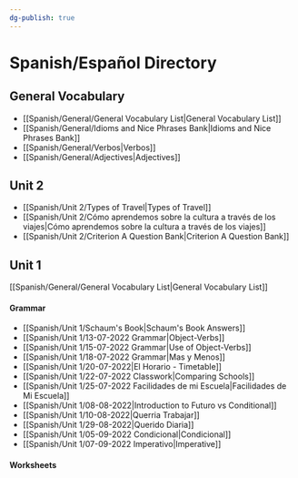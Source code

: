 ```yaml
---
dg-publish: true
---
```

# Spanish/Español Directory
## General Vocabulary
- [[Spanish/General/General Vocabulary List\|General Vocabulary List]]
- [[Spanish/General/Idioms and Nice Phrases Bank\|Idioms and Nice Phrases Bank]]
- [[Spanish/General/Verbos\|Verbos]]
- [[Spanish/General/Adjectives\|Adjectives]]
## Unit 2
- [[Spanish/Unit 2/Types of Travel\|Types of Travel]]
- [[Spanish/Unit 2/Cómo aprendemos sobre la cultura a través de los viajes\|Cómo aprendemos sobre la cultura a través de los viajes]]
- [[Spanish/Unit 2/Criterion A Question Bank\|Criterion A Question Bank]]
## Unit 1

[[Spanish/General/General Vocabulary List\|General Vocabulary List]]
#### Grammar
- [[Spanish/Unit 1/Schaum's Book\|Schaum's Book Answers]]
- [[Spanish/Unit 1/13-07-2022 Grammar\|Object-Verbs]]
- [[Spanish/Unit 1/15-07-2022 Grammar\|Use of Object-Verbs]]
- [[Spanish/Unit 1/18-07-2022 Grammar\|Mas y Menos]]
- [[Spanish/Unit 1/20-07-2022\|El Horario - Timetable]]
- [[Spanish/Unit 1/22-07-2022 Classwork\|Comparing Schools]]
- [[Spanish/Unit 1/25-07-2022 Facilidades de mi Escuela\|Facilidades de Mi Escuela]]
- [[Spanish/Unit 1/08-08-2022\|Introduction to Futuro vs Conditional]]
- [[Spanish/Unit 1/10-08-2022\|Querria Trabajar]]
- [[Spanish/Unit 1/29-08-2022\|Querido Diaria]]
- [[Spanish/Unit 1/05-09-2022 Condicional\|Condicional]]
- [[Spanish/Unit 1/07-09-2022 Imperativo\|Imperative]]
#### Worksheets


